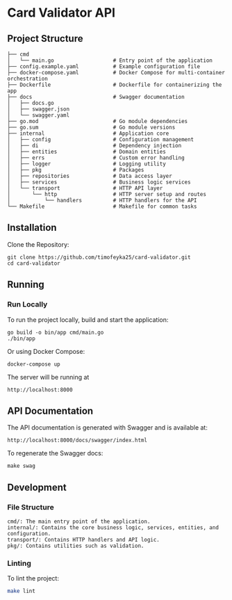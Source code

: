 # Card Validator API

## Project Structure

```
├── cmd
│   └── main.go                   # Entry point of the application
├── config.example.yaml           # Example configuration file
├── docker-compose.yaml           # Docker Compose for multi-container orchestration
├── Dockerfile                    # Dockerfile for containerizing the app
├── docs                          # Swagger documentation
│   ├── docs.go
│   ├── swagger.json
│   └── swagger.yaml
├── go.mod                        # Go module dependencies
├── go.sum                        # Go module versions
├── internal                      # Application core
│   ├── config                    # Configuration management
│   ├── di                        # Dependency injection
│   ├── entities                  # Domain entities
│   ├── errs                      # Custom error handling
│   ├── logger                    # Logging utility
│   ├── pkg                       # Packages
│   ├── repositories              # Data access layer
│   ├── services                  # Business logic services
│   └── transport                 # HTTP API layer
│       └── http                  # HTTP server setup and routes
│           └── handlers          # HTTP handlers for the API
└── Makefile                      # Makefile for common tasks

```

## Installation
Clone the Repository:
```shell
git clone https://github.com/timofeyka25/card-validator.git
cd card-validator
```

## Running

### Run Locally

To run the project locally, build and start the application:

```shell
go build -o bin/app cmd/main.go
./bin/app
```
Or using Docker Compose:
```shell
docker-compose up
```
The server will be running at 
```url 
http://localhost:8000
```

## API Documentation
The API documentation is generated with Swagger and is available at:
```url
http://localhost:8000/docs/swagger/index.html
```
To regenerate the Swagger docs:
```shell
make swag
```

## Development
### File Structure
    cmd/: The main entry point of the application.
    internal/: Contains the core business logic, services, entities, and configuration.
    transport/: Contains HTTP handlers and API logic.
    pkg/: Contains utilities such as validation.

### Linting
To lint the project:
```bash
make lint
```